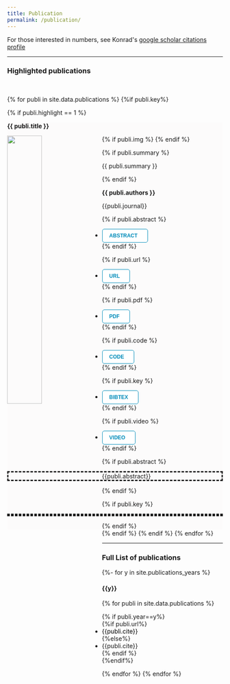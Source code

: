 ```yaml
---
title: Publication
permalink: /publication/
---
```


<html>
<head>
<style>
.button {
  background-color: white;
  border: none;
  color: white;
  padding: 8px 16px;
  cursor: pointer;
  text-align: center;
  font-size: 12px;
  transition-duration: 0.5s;
  cursor: pointer;
}
.button1 {
  color: #008CBA; 
  border: 1px solid #008CBA;
  border-radius: 5px;
}
.button1:hover {
  background-color: #008CBA;
  color: white;
}
.button1:after {
  content: '\002B';
  color: white;
  font-weight: bold;
  float: center;
}
.collapsiblecontent {
  padding: 0 18px;
  max-height: 0;
  overflow: hidden;
  text-align: left;
  transition: max-height 0.2s ease-out;
  background-color: #f1f1f1;
}
</style>
</head>
</html>

For those interested in numbers, see Konrad's <a href="https://scholar.google.com/citations?user=MiFqJGcAAAAJ"> google scholar citations profile</a>
<hr>

<h3>Highlighted publications</h3>
<br>

{% for publi in site.data.publications %}
{%if publi.key%}


{% if publi.highlight == 1 %}
<div class="row">
<div class="col-sm-12 clearfix">
<div class="well well-lg" style="background-color: #fcfbfb;">

<p style="text-align:left"><b>{{ publi.title }}</b></p>
<div class="row"> 
  {% if publi.img %}
  <img src="{{ site.url }}{{ site.baseurl }}/publications/images/{{ publi.img }}" class="img-responsive" width="40%" style="float:left; padding-right:20px;" />
  {% endif %}

  {% if publi.summary %}
  <p style="text-align:justify; padding-left:10px; padding-right:10px">{{ publi.summary }}</p>
  {% endif %}


  <p style="padding-left:15px;"><b>{{ publi.authors }}</b></p>

  <p style="padding-left:15px;">{{publi.journal}}</p>
</div>

<div class="row">
  <ul class="nav nav-pills">

  <!-- ABSTRACT -->
  {% if publi.abstract %}
  <li>
    <a data-toggle="collapse" href="#{{publi.key}}-abstract">
    <button class="button button1"><b>ABSTRACT</b></button>
    </a>
  </li>
  {% endif %}

  <!-- URL -->
  {% if publi.url %}
    <li>
      <a href="{{publi.url}}">
        <button class="button button1"><b>URL</b></button>
      </a>
    </li>
  {% endif %}

  <!-- URL -->
  {% if publi.pdf %}
    <li>
      <a href="{{publi.pdf}}">
        <button class="button button1"><b>PDF</b></button>
      </a>
    </li>
  {% endif %}

  <!-- CODE -->
  {% if publi.code %}
    <li>
      <a href="{{publi.code}}">
        <button class="button button1"><b>CODE</b></button>
      </a>
    </li>
  {% endif %}

  <!-- BIBTEX -->
  {% if publi.key %}
    <li>
      <a data-toggle="collapse" href="#{{publi.key}}-bibtex">
        <button class="button button1"><b>BIBTEX</b></button>
        <div class="collapsiblecontent">
        </div>
      </a>
    </li>
  {% endif %}

  <!-- VIDEO -->
  {% if publi.video %}
    <li>
      <a href="{{publi.video}}">
        <button class="button button1"><b>VIDEO</b></button>
      </a>
    </li>
  {% endif %}

  </ul>

{% if publi.abstract %}
<p id="{{publi.key}}-abstract" class="collapse" style="border-style: dashed; text-align:justify;">{{publi.abstract}}</p>
{% endif %}

{% if publi.key %}
<p id="{{publi.key}}-bibtex" class="collapse" style="border-style: dashed;">

<object data="{{ site.url }}{{ site.baseurl }}/publications/references/{{publi.key}}.txt" width="100%" style="overflow: auto;"></object>
</p>
{% endif %}
</div>
</div>
</div>
</div>
{% endif %}
{% endif %}
{% endfor %}

<hr>

<h3>Full List of publications</h3>

{%- for y in site.publications_years %}

  <h4 class="year">{{y}}</h4>

  {% for publi in site.data.publications %}

  <ul style="padding-left: 20px">
    {% if publi.year==y%}
      <div style="text-align:justify; padding-left: 20px">
        {%if publi.url%}
          <li>
            <a href="{{publi.url}}" style="text-decoration:none; color:black;"> {{publi.cite}}</a>
          </li>
        {%else%}
        <li>{{publi.cite}}</li>
        {% endif %}
      </div>
    {%endif%}
  </ul>
  <span style="display: block; margin-bottom: 1 em"></span>

  {% endfor %}
{% endfor %}




<script>
var coll = document.getElementsByClassName("button");
var i;

for (i = 0; i < coll.length; i++) {
  coll[i].addEventListener("click", function() {
    this.classList.toggle("active");
    var content = this.nextElementSibling;
    if (content.style.maxHeight){
      content.style.maxHeight = null;
    } else {
      content.style.maxHeight = content.scrollHeight + "px";
    } 
  });
}
</script>